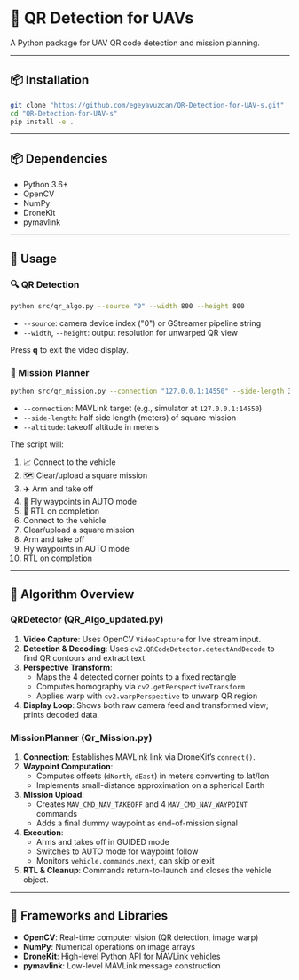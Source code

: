 # 🤖 QR Detection for UAVs

A Python package for UAV QR code detection and mission planning.

---
## 📦 Installation

```bash
git clone "https://github.com/egeyavuzcan/QR-Detection-for-UAV-s.git"
cd "QR-Detection-for-UAV-s"
pip install -e .
```



---
## 📦 Dependencies
- Python 3.6+
- OpenCV 
- NumPy
- DroneKit
- pymavlink

---
## 🚀 Usage

### 🔍 QR Detection

```bash
python src/qr_algo.py --source "0" --width 800 --height 800
```
- `--source`: camera device index ("0") or GStreamer pipeline string
- `--width`, `--height`: output resolution for unwarped QR view

Press **q** to exit the video display.

### 🛫 Mission Planner

```bash
python src/qr_mission.py --connection "127.0.0.1:14550" --side-length 30 --altitude 20
```
- `--connection`: MAVLink target (e.g., simulator at `127.0.0.1:14550`)
- `--side-length`: half side length (meters) of square mission
- `--altitude`: takeoff altitude in meters

The script will:
1. 📈 Connect to the vehicle
2. 🗺️ Clear/upload a square mission
3. ✈️ Arm and take off
4. 📍 Fly waypoints in AUTO mode
5. 🛬 RTL on completion
1. Connect to the vehicle
2. Clear/upload a square mission
3. Arm and take off
4. Fly waypoints in AUTO mode
5. RTL on completion

---
## 🧠 Algorithm Overview

### QRDetector (QR_Algo_updated.py)
1. **Video Capture**: Uses OpenCV `VideoCapture` for live stream input.
2. **Detection & Decoding**: Uses `cv2.QRCodeDetector.detectAndDecode` to find QR contours and extract text.
3. **Perspective Transform**:
   - Maps the 4 detected corner points to a fixed rectangle
   - Computes homography via `cv2.getPerspectiveTransform`
   - Applies warp with `cv2.warpPerspective` to unwarp QR region
4. **Display Loop**: Shows both raw camera feed and transformed view; prints decoded data.

### MissionPlanner (Qr_Mission.py)
1. **Connection**: Establishes MAVLink link via DroneKit’s `connect()`.
2. **Waypoint Computation**:
   - Computes offsets (`dNorth`, `dEast`) in meters converting to lat/lon
   - Implements small-distance approximation on a spherical Earth
3. **Mission Upload**:
   - Creates `MAV_CMD_NAV_TAKEOFF` and 4 `MAV_CMD_NAV_WAYPOINT` commands
   - Adds a final dummy waypoint as end-of-mission signal
4. **Execution**:
   - Arms and takes off in GUIDED mode
   - Switches to AUTO mode for waypoint follow
   - Monitors `vehicle.commands.next`, can skip or exit
5. **RTL & Cleanup**: Commands return-to-launch and closes the vehicle object.

---
## 🧩 Frameworks and Libraries
- **OpenCV**: Real-time computer vision (QR detection, image warp)
- **NumPy**: Numerical operations on image arrays
- **DroneKit**: High-level Python API for MAVLink vehicles
- **pymavlink**: Low-level MAVLink message construction

